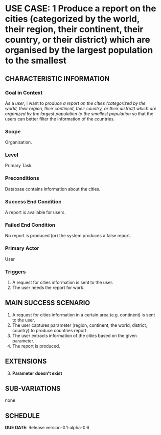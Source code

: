 # USE CASE: 1 Produce a report on the cities (categorized by the world, their region, their continent, their country, or their district) which are organised by the largest population to the smallest

## CHARACTERISTIC INFORMATION

### Goal in Context

As a *user*, I want to *produce a report on the cities (categorized by the world, their region, their continent, their country, or their district) which are organized by the largest population to the smallest population* so that the users can better filter the information of the countries.

### Scope

Organisation.

### Level

Primary Task.

### Preconditions

Database contains information about the cities.

### Success End Condition

A report is available for users.

### Failed End Condition

No report is produced (or) the system produces a false report.

### Primary Actor

User

### Triggers

1. A request for cities information is sent to the user.
2. The user needs the report for work.

## MAIN SUCCESS SCENARIO

1. A request for cities information in a certain area (e.g. continent) is sent to the user.
2. The user captures parameter (region, continent, the world, district, country) to produce countries report.
3. The user extracts information of the cities based on the given parameter.
4. The report is produced.

## EXTENSIONS

3. **Parameter doesn't exist**

## SUB-VARIATIONS

none

## SCHEDULE

**DUE DATE**: Release version-0.1-alpha-0.6